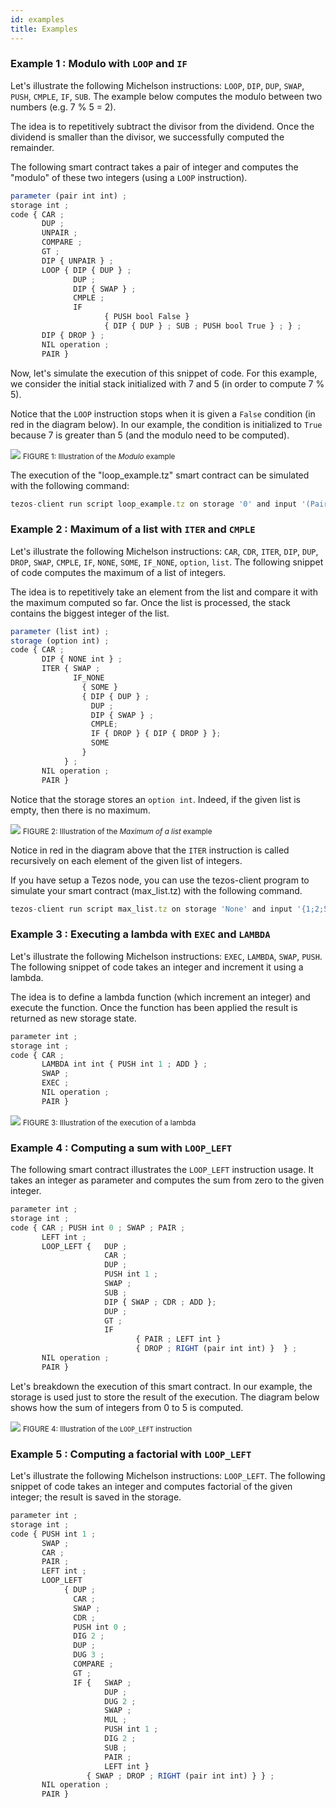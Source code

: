```yaml
---
id: examples
title: Examples
---
```



### Example 1 : Modulo with `LOOP` and `IF`

Let's illustrate the following Michelson instructions: `LOOP`, `DIP`, `DUP`, `SWAP`, `PUSH`, `CMPLE`, `IF`, `SUB`. The example below computes the modulo between two numbers (e.g. 7 % 5 = 2).

The idea is to repetitively subtract the divisor from the dividend. Once the dividend is smaller than the divisor, we successfully computed the remainder.

The following smart contract takes a pair of integer and computes the "modulo" of these two integers (using a `LOOP` instruction).

```js
parameter (pair int int) ;
storage int ;
code { CAR ;
       DUP ;
       UNPAIR ;
       COMPARE ;
       GT ;
       DIP { UNPAIR } ;
       LOOP { DIP { DUP } ;
              DUP ;
              DIP { SWAP } ;
              CMPLE ;
              IF
                     { PUSH bool False }
                     { DIP { DUP } ; SUB ; PUSH bool True } ; } ;
       DIP { DROP } ;
       NIL operation ;
       PAIR }
```

Now, let's simulate the execution of this snippet of code. For this example, we consider the initial stack initialized with 7 and 5 (in order to compute 7 % 5).

Notice that the `LOOP` instruction stops when it is given a `False` condition (in red in the diagram below). In our example, the condition is initialized to `True` because 7 is greater than 5 (and the modulo need to be computed).

![](../../static/img/michelson/michelson_example_modulo_execution.svg)
<small className="figure">FIGURE 1: Illustration of the _Modulo_ example</small>

The execution of the "loop_example.tz" smart contract can be simulated with the following command:

```js
tezos-client run script loop_example.tz on storage '0' and input '(Pair 7 5)'
```

### Example 2 : Maximum of a list with `ITER` and `CMPLE`

Let's illustrate the following Michelson instructions: `CAR`, `CDR`, `ITER`, `DIP`, `DUP`, `DROP`, `SWAP`, `CMPLE`, `IF`, `NONE`, `SOME`, `IF_NONE`, `option`, `list`. The following snippet of code computes the maximum of a list of integers.

The idea is to repetitively take an element from the list and compare it with the maximum computed so far. Once the list is processed, the stack contains the biggest integer of the list.

```js
parameter (list int) ;
storage (option int) ;
code { CAR ;
       DIP { NONE int } ;
       ITER { SWAP ;
              IF_NONE
                { SOME }
                { DIP { DUP } ;
                  DUP ;
                  DIP { SWAP } ;
                  CMPLE;
                  IF { DROP } { DIP { DROP } };
                  SOME
                }
            } ;
       NIL operation ;
       PAIR }
```

Notice that the storage stores an `option int`. Indeed, if the given list is empty, then there is no maximum.

![](../../static/img/michelson/michelson_example_maxlist_execution.svg)
<small className="figure">FIGURE 2: Illustration of the _Maximum of a list_ example</small>

Notice in red in the diagram above that the `ITER` instruction is called recursively on each element of the given list of integers.

If you have setup a Tezos node, you can use the tezos-client program to simulate your smart contract (max_list.tz) with the following command. 

```js
tezos-client run script max_list.tz on storage 'None' and input '{1;2;5;3;7;2;15;4}'
```

### Example 3 : Executing a lambda with `EXEC` and `LAMBDA`

Let's illustrate the following Michelson instructions: `EXEC`, `LAMBDA`, `SWAP`, `PUSH`. The following snippet of code takes an integer and increment it using a lambda.

The idea is to define a lambda function (which increment an integer) and execute the function. Once the function has been applied the result is returned as new storage state.

```js
parameter int ;
storage int ;
code { CAR ;
       LAMBDA int int { PUSH int 1 ; ADD } ;
       SWAP ;
       EXEC ;
       NIL operation ;
       PAIR }
```

![](../../static/img/michelson/michelson_example_lambdaexec_execution.svg)
<small className="figure">FIGURE 3: Illustration of the execution of a lambda</small>

### Example 4 : Computing a sum with `LOOP_LEFT`

The following smart contract illustrates the `LOOP_LEFT` instruction usage. It takes an integer as parameter and computes the sum from zero to the given integer.

```js
parameter int ;
storage int ;
code { CAR ; PUSH int 0 ; SWAP ; PAIR ;
       LEFT int ;
       LOOP_LEFT {   DUP ;
                     CAR ;
                     DUP ;
                     PUSH int 1 ;
                     SWAP ;
                     SUB ;
                     DIP { SWAP ; CDR ; ADD };
                     DUP ;
                     GT ;
                     IF
                            { PAIR ; LEFT int }
                            { DROP ; RIGHT (pair int int) }  } ;
       NIL operation ;
       PAIR }
```

Let's breakdown the execution of this smart contract. In our example, the storage is used just to store the result of the execution. The diagram below shows how the sum of integers from 0 to 5 is computed.

![](../../static/img/michelson/michelson_example_loopleft_execution.svg)
<small className="figure">FIGURE 4: Illustration of the `LOOP_LEFT` instruction</small>

### Example 5 : Computing a factorial with `LOOP_LEFT`

Let's illustrate the following Michelson instructions: `LOOP_LEFT`. The following snippet of code takes an integer and computes factorial of the given integer; the result is saved in the storage.

```js
parameter int ;
storage int ;
code { PUSH int 1 ;
       SWAP ;
       CAR ;
       PAIR ;
       LEFT int ;
       LOOP_LEFT
            { DUP ;
              CAR ;
              SWAP ;
              CDR ;
              PUSH int 0 ;
              DIG 2 ;
              DUP ;
              DUG 3 ;
              COMPARE ;
              GT ;
              IF {   SWAP ;
                     DUP ;
                     DUG 2 ;
                     SWAP ;
                     MUL ;
                     PUSH int 1 ;
                     DIG 2 ;
                     SUB ;
                     PAIR ;
                     LEFT int }
                 { SWAP ; DROP ; RIGHT (pair int int) } } ;
       NIL operation ;
       PAIR }
```


